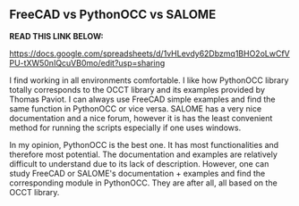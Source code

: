 ## FreeCAD vs PythonOCC vs SALOME

**READ THIS LINK BELOW:**

https://docs.google.com/spreadsheets/d/1vHLevdy62Dbzmq1BHO2oLwCfVPU-tXW50nIQcuVB0mo/edit?usp=sharing

I find working in all environments comfortable. I like how PythonOCC library totally corresponds to the OCCT library and its examples provided by Thomas Paviot. I can always use FreeCAD simple examples and find the same function in PythonOCC or vice versa. SALOME has a very nice documentation and a nice forum, however it is has the least convenient method for running the scripts especially if one uses windows. 

In my opinion, PythonOCC is the best one. It has most functionalities and therefore most potential. The documentation and examples are relatively difficult to understand due to its lack of description. However, one can study FreeCAD or SALOME's documentation + examples and find the corresponding module in PythonOCC. They are after all, all based on the OCCT library. 
